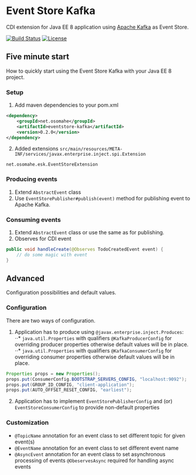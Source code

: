 # Event Store Kafka
CDI extension for Java EE 8 application using [Apache Kafka](https://kafka.apache.org/) as Event Store.

[![Build Status](https://travis-ci.org/tonda100/eventstore-kafka.svg?branch=dev)](https://travis-ci.org/tonda100/eventstore-kafka)
[![License](https://img.shields.io/badge/License-Apache%202.0-blue.svg)](https://opensource.org/licenses/Apache-2.0)

## Five minute start
How to quickly start using the Event Store Kafka with your Java EE 8 project.
### Setup
1. Add maven dependencies to your pom.xml
```xml
<dependency>
    <groupId>net.osomahe</groupId>
    <artifactId>eventstore-kafka</artifactId>
    <version>0.2.0</version>
</dependency>
```
2. Added extensions `src/main/resources/META-INF/services/javax.enterprise.inject.spi.Extension`
```text
net.osomahe.esk.EventStoreExtension
```

### Producing events
1. Extend `AbstractEvent` class
2. Use `EventStorePublisher#publish(event)` method for publishing event to Apache Kafka.

### Consuming events
1. Extend `AbstractEvent` class or use the same as for publishing.
2. Observes for CDI event
```java
public void handleCreate(@Observes TodoCreatedEvent event) {
    // do some magic with event
}
```

## Advanced
Configuration possibilities and default values.
### Configuration
There are two ways of configuration.
1. Application has to produce using `@javax.enterprise.inject.Produces`:
⋅⋅* `java.util.Properties` with qualifiers `@KafkaProducerConfig` for overriding producer properties otherwise
default values will be in place.
⋅⋅* `java.util.Properties` with qualifiers `@KafkaConsumerConfig` for overriding consumer properties otherwise
default values will be in place.
```java
Properties props = new Properties();
props.put(ConsumerConfig.BOOTSTRAP_SERVERS_CONFIG, "localhost:9092");
props.put(GROUP_ID_CONFIG, "client-application");
props.put(AUTO_OFFSET_RESET_CONFIG, "earliest");
```
2. Application has to implement `EventStorePublisherConfig` and (or) `EventStoreConsumerConfig` to provide non-default properties

### Customization
* `@TopicName` annotation for an event class to set different topic for given event(s)
* `@EventName` annotation for an event class to set different event name
* `@AsyncEvent` annotation for an event class to set asynchronous processing of events `@ObeservesAsync` required for handling async events
